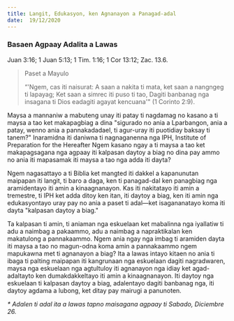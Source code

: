 ```yaml
---
title: Langit, Edukasyon, ken Agnanayon a Panagad-adal
date:  19/12/2020
---
```


### Basaen Agpaay Adalita a Lawas
Juan 3:16; 1 Juan 5:13; 1 Tim. 1:16; 1 Cor 13:12; Zac. 13.6.

> <p>Paset a Mayulo</p>
> “'Ngem, cas iti naisurat: A saan a nakita ti mata, ket saan a nangngeg ti lapayag; Ket saan a simrec iti puso ti tao, Dagiti banbanag nga insagana ti Dios eadagiti agayat kencuana'" (1 Corinto 2:9).

Maysa a mannaniw a mabuteng unay iti patay ti nagdamag no kasano a ti maysa a tao ket makapagbiag a dina "sigurado no ania a Lparbangon, ania a patay, wenno ania a pannakadadael, ti agur-uray iti puotidiay baksay ti tanem?" Inaramidna iti daniwna ti nagnaganenna nga IPH, Institute of Preparation for the Hereafter Ngem kasano ngay a ti maysa a tao ket makapagsagana nga agpaay iti kalpasan daytoy a biag no dina pay ammo no ania iti mapasamak iti maysa a tao nga adda iti dayta?

Ngem nagasattayo a ti Biblia ket mangted iti dakkel a kapanunutan maipapan iti langit, ti baro a daga, ken ti panagad-dal ken panagbiag nga aramidentayo iti amin a kinaagnanayon. Kas iti nakitatayo iti amin a tremestre, ti IPH ket adda ditoy ken itan, iti daytoy a biag, ken iti amin nga edukasyontayo uray pay no ania a paset ti adal—ket isagananatayo koma iti dayta "kalpasan daytoy a biag."

Ta kalpasan ti amin, ti aniaman nga eskuelaan ket mabalinna nga iyallatiw ti adu a naimbag a pakaammo, adu a naimbag a napraktikalan ken makatulong a pannakaammo. Ngem ania ngay nga imbag ti aramiden dayta iti maysa a tao no magun-odna koma amin a pannakaammo ngem mapukawna met ti agnanayon a biag? Ita a lawas intayo kitaen no ania ti ibaga ti palting maipapan iti kangrunaan nga eskuelaan dagiti nagradwaren, maysa nga eskuelaan nga agtultuloy iti agnanayon nga idiay ket agad-adaltayto ken dumakdakkeltayo iti amin a kinaagnanayon. Iti daytoy nga eskuelaan ti kalpasan daytoy a biag, adalentayo dagiti banbanag nga, iti daytoy agdama a lubong, ket ditay pay mairugi a panunoten.

_* Adalen ti adal ita a lawas tapno maisagana agpaay ti Sabado, Diciembre 26._
